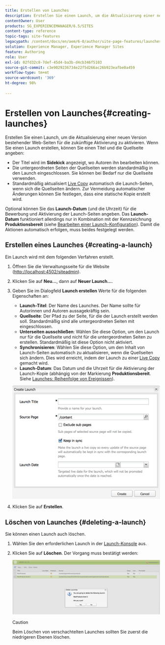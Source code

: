 ```yaml
---
title: Erstellen von Launches
description: Erstellen Sie einen Launch, um die Aktualisierung einer neuen Version bestehender Web-Seiten für die zukünftige Aktivierung zu aktivieren. Wenn Sie einen Launch erstellen, können Sie einen Titel und die Quellseite angeben.
contentOwner: User
products: SG_EXPERIENCEMANAGER/6.5/SITES
content-type: reference
topic-tags: site-features
legacypath: /content/docs/en/aem/6-0/author/site-page-features/launches
solution: Experience Manager, Experience Manager Sites
feature: Authoring
role: User
exl-id: 02fd32c8-7def-45d4-ba3b-d4cb346f5103
source-git-commit: c3e9029236734e22f5d266ac26b923eafbe0a459
workflow-type: tm+mt
source-wordcount: '369'
ht-degree: 98%

---
```


# Erstellen von Launches{#creating-launches}

Erstellen Sie einen Launch, um die Aktualisierung einer neuen Version bestehender Web-Seiten für die zukünftige Aktivierung zu aktivieren. Wenn Sie einen Launch erstellen, können Sie einen Titel und die Quellseite angeben:

* Der Titel wird im **Sidekick** angezeigt, wo Autoren ihn bearbeiten können.
* Die untergeordneten Seiten der Quellseiten werden standardmäßig in den Launch eingeschlossen. Sie können bei Bedarf nur die Quellseite verwenden.
* Standardmäßig aktualisiert [Live Copy](/help/sites-administering/msm.md) automatisch die Launch-Seiten, wenn sich die Quellseiten ändern. Zur Vermeidung automatischer Änderungen können Sie festlegen, dass eine statische Kopie erstellt wird.

Optional können Sie das **Launch-Datum** (und die Uhrzeit) für die Bewerbung und Aktivierung der Launch-Seiten angeben. Das **Launch-Datum** funktioniert allerdings nur in Kombination mit der Kennzeichnung **Produktionsbereit** (siehe [Bearbeiten einer Launch-Konfiguration](/help/sites-classic-ui-authoring/classic-launches-editing.md#editing-a-launch-configuration)). Damit die Aktionen automatisch erfolgen, muss beides festgelegt werden.

## Erstellen eines Launches {#creating-a-launch}

Ein Launch wird mit dem folgenden Verfahren erstellt.

1. Öffnen Sie die Verwaltungsseite für die Website ([http://localhost:4502/siteadmin](http://localhost:4502/siteadmin)).
1. Klicken Sie auf **Neu…**, dann auf **Neuer Launch…**.
1. Geben Sie im Dialogfeld **Launch erstellen** Werte für die folgenden Eigenschaften an:

   * **Launch-Titel**: Der Name des Launches. Der Name sollte für Autorinnen und Autoren aussagekräftig sein.
   * **Quellseite**: Der Pfad zu der Seite, für die der Launch erstellt werden soll. Standardmäßig sind alle untergeordneten Seiten mit eingeschlossen.
   * **Unterseiten ausschließen**: Wählen Sie diese Option, um den Launch nur für die Quellseite und nicht für die untergeordneten Seiten zu erstellen. Standardmäßig ist diese Option nicht aktiviert.
   * **Synchronisieren**: Wählen Sie diese Option, um den Inhalt von Launch-Seiten automatisch zu aktualisieren, wenn die Quellseiten sich ändern. Dies wird erreicht, indem der Launch zu einer [Live Copy](/help/sites-administering/msm.md) gemacht wird.
   * **Launch-Datum**: Das Datum und die Uhrzeit für die Aktivierung der Launch-Kopie (abhängig von der Markierung **Produktionsbereit**. Siehe [Launches: Reihenfolge von Ereignissen](/help/sites-authoring/launches.md#launches-the-order-of-events)).

   ![chlimage_1-99](assets/chlimage_1-99a.png)

1. Klicken Sie auf **Erstellen**.

## Löschen von Launches {#deleting-a-launch}

Sie können einen Launch auch löschen.

1. Wählen Sie den erforderlichen Launch in der [Launch-Konsole](/help/sites-classic-ui-authoring/classic-launches.md) aus.
1. Klicken Sie auf **Löschen**. Der Vorgang muss bestätigt werden:

   ![chlimage_1-100](assets/chlimage_1-100a.png)

   >[!CAUTION]
   >
   >Beim Löschen von verschachtelten Launches sollten Sie zuerst die niedrigeren Ebenen löschen.

